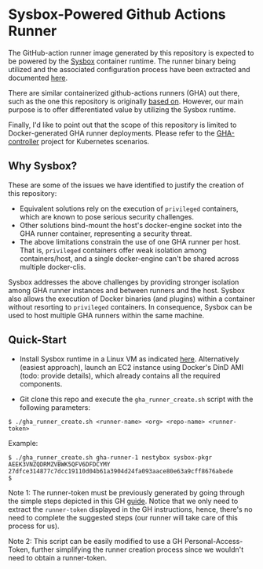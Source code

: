Sysbox-Powered Github Actions Runner
====================================

The GitHub-action runner image generated by this repository is expected to be powered by the [Sysbox](https://github.com/nestybox/sysbox) container runtime. The runner binary being utilized and the associated configuration process have been extracted and documented [here](https://help.github.com/en/actions/automating-your-workflow-with-github-actions/hosting-your-own-runners).

There are similar containerized github-actions runners (GHA) out there, such as the one this repository is originally [based on](https://github.com/myoung34/docker-github-actions-runner). However, our main purpose is to offer differentiated value by utilizing the Sysbox runtime.

Finally, I'd like to point out that the scope of this repository is limited to Docker-generated GHA runner deployments. Please refer to the [GHA-controller](https://github.com/actions/actions-runner-controller) project for Kubernetes scenarios.

## Why Sysbox?

These are some of the issues we have identified to justify the creation of this repository:

* Equivalent solutions rely on the execution of `privileged` containers, which are known to pose serious security challenges.
* Other solutions bind-mount the host's docker-engine socket into the GHA runner container, representing a security threat.
* The above limitations constrain the use of one GHA runner per host. That is, `privileged` containers offer weak isolation among containers/host, and a single docker-engine can't be shared across multiple docker-clis.

Sysbox addresses the above challenges by providing stronger isolation among GHA runner instances and between runners and the host. Sysbox also allows the execution of Docker binaries (and plugins) within a container without resorting to `privileged` containers. In consequence, Sysbox can be used to host multiple GHA runners within the same machine.

## Quick-Start ##

* Install Sysbox runtime in a Linux VM as indicated [here](https://github.com/nestybox/sysbox#installing-sysbox). Alternatively (easiest approach), launch an EC2 instance using Docker's DinD AMI (todo: provide details), which already contains all the required components.

* Git clone this repo and execute the `gha_runner_create.sh` script with the following parameters:

```
$ ./gha_runner_create.sh <runner-name> <org> <repo-name> <runner-token>
```

Example:

```
$ ./gha_runner_create.sh gha-runner-1 nestybox sysbox-pkgr AEEK3VNZQDRMZVBWK5QFV6DFDCYMY
27dfce314877c7dcc19110d04b61a3904d24fa093aace80e63a9cff8676abede
$
```

Note 1: The runner-token must be previously generated by going through the simple steps depicted in this GH [guide](https://docs.github.com/en/actions/hosting-your-own-runners/managing-self-hosted-runners/adding-self-hosted-runners#adding-a-self-hosted-runner-to-a-repository). Notice that we only need to extract the `runner-token` displayed in the GH instructions, hence, there's no need to complete the suggested steps (our runner will take care of this process for us).

Note 2: This script can be easily modified to use a GH Personal-Access-Token, further simplifying the runner creation process since we wouldn't need to obtain a runner-token.
